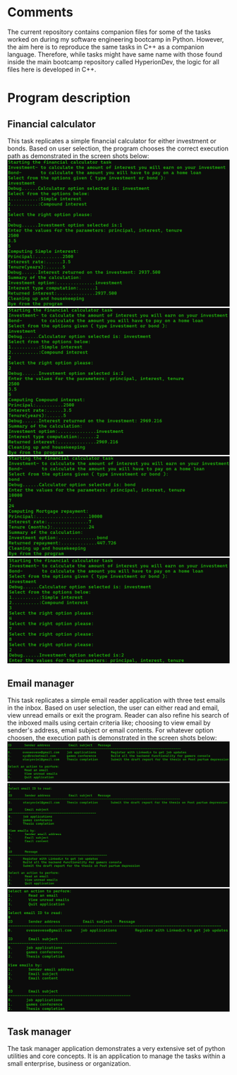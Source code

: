 # Comments
The current repository contains companion files for some of the tasks worked on during my software engineering bootcamp in Python.
However, the aim here is to reproduce the same tasks in C++ as a companion language. Therefore, while tasks might have same name with those found inside
the main bootcamp repository called HyperionDev, the logic for all files here is developed in C++.

# Program description
## Financial calculator
This task replicates a simple financial calculator for either investment or bonds. Based on user selection, the 
program chooses the correct execution path as demonstrated in the screen shots below:
![financial app start](/assets/images/fin_app_a.png)
![financial app start](/assets/images/fin_app_b.png)
![financial app start](/assets/images/fin_app_c.png)
![financial app start](/assets/images/fin_app_incorr.png)

## Email manager
This task replicates a simple email reader application with three test emails in the inbox. Based on user selection, the user can either read and email, view unread emails or exit
the program. Reader can also refine his search of the inboxed mails using certain criteria like; choosing to view email by sender's address, email subject or email contents.
For whatever option choosen, the execution path is demonstrated in the screen shots below:
![financial app start](/assets/images/email_a.png)
![financial app start](/assets/images/email_b.png)
![financial app start](/assets/images/email_c.png)

## Task manager
The task manager application demonstrates a very extensive set of python utilities and core concepts. It is an application to manage the tasks within a small enterprise, business or organization.
